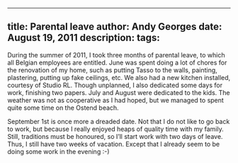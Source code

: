 -----
title:  Parental leave
author: Andy Georges
date: August 19, 2011
description: 
tags: 
-----







During the summer of 2011, I took three months of parental leave, to
which all Belgian employees are entitled. June was spent doing a lot of
chores for the renovation of my home, such as putting Tasso to the
walls, painting, plastering, putting up fake ceilings, etc. We also had
a new kitchen installed, courtesy of Studio RL. Though unplanned, I also
dedicated some days for work, finishing two papers. July and August were
dedicated to the kids. The weather was not as cooperative as I had
hoped, but we managed to spent quite some time on the Ostend beach.


September 1st is once more a dreaded date. Not that I do not like to go
back to work, but because I really enjoyed heaps of quality time with my
family. Still, traditions must be honoured, so I’ll start work with two
days of leave. Thus, I still have two weeks of vacation. Except that I
already seem to be doing some work in the evening :-)
